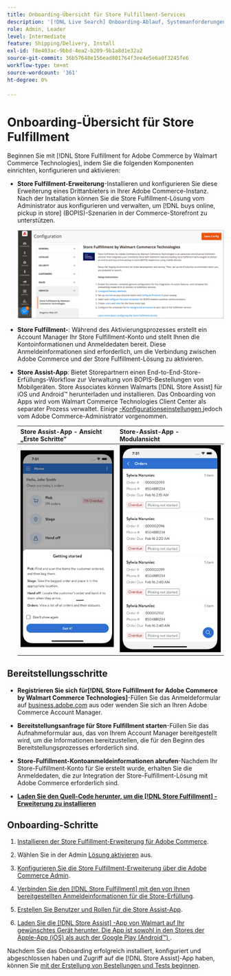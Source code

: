 ```yaml
---
title: Onboarding-Übersicht für Store Fulfillment-Services
description: '[!DNL Live Search] Onboarding-Ablauf, Systemanforderungen, Grenzen und Einschränkungen.'
role: Admin, Leader
level: Intermediate
feature: Shipping/Delivery, Install
exl-id: f8e403ac-9bbd-4ea2-b209-9b1a8d1e32a2
source-git-commit: 36b57648e156ead801764f3ee4e5e6a0f3245fe6
workflow-type: tm+mt
source-wordcount: '361'
ht-degree: 0%

---
```


# Onboarding-Übersicht für Store Fulfillment

Beginnen Sie mit [!DNL Store Fulfillment for Adobe Commerce by Walmart Commerce Technologies], indem Sie die folgenden Komponenten einrichten, konfigurieren und aktivieren:

- **Store Fulfillment-Erweiterung**-Installieren und konfigurieren Sie diese Erweiterung eines Drittanbieters in Ihrer Adobe Commerce-Instanz. Nach der Installation können Sie die Store Fulfillment-Lösung vom Administrator aus konfigurieren und verwalten, um [!DNL buys online, pickup in store] (BOPIS)-Szenarien in der Commerce-Storefront zu unterstützen.

  ![[!DNL Store Fulfillment Service] in der Admin-Ansicht](assets/store-fulfillment-admin-home.png)

- **Store Fulfillment-**: Während des Aktivierungsprozesses erstellt ein Account Manager Ihr Store Fulfillment-Konto und stellt Ihnen die Kontoinformationen und Anmeldedaten bereit. Diese Anmeldeinformationen sind erforderlich, um die Verbindung zwischen Adobe Commerce und der Store Fulfillment-Lösung zu aktivieren.

- **Store Assist-App**: Bietet Storepartnern einen End-to-End-Store-Erfüllungs-Workflow zur Verwaltung von BOPIS-Bestellungen von Mobilgeräten. Store Associates können Walmarts [!DNL Store Assist] für iOS und Android™ herunterladen und installieren. Das Onboarding von Apps wird vom Walmart Commerce Technologies Client Center als separater Prozess verwaltet. Einige [-Konfigurationseinstellungen ](user-setup.md) jedoch vom Adobe Commerce-Administrator vorgenommen.

  | Store Assist-App - Ansicht „Erste Schritte“ | Store-Assist-App - Modulansicht |
  |-------------------------------------------------------------------------------------------------------------|-----------------------------------------------------------------------------------------------|
  | ![[!DNL Store Assist App Getting Started] auf einem Mobilgerät](assets/store-assist-get-started-small.png) | ![[!DNL Store Assist App Orders view] auf Mobilgerät](assets/store-assist-orders-small.png) |

## Bereitstellungsschritte

- **Registrieren Sie sich für[!DNL Store Fulfillment for Adobe Commerce by Walmart Commerce Technologies]**-Füllen Sie das Anmeldeformular auf [business.adobe.com](https://business.adobe.com/resources/store-fulfillment.html) aus oder wenden Sie sich an Ihren Adobe Commerce Account Manager.

- **Bereitstellungsanfrage für Store Fulfillment starten**-Füllen Sie das Aufnahmeformular aus, das von Ihrem Account Manager bereitgestellt wird, um die Informationen bereitzustellen, die für den Beginn des Bereitstellungsprozesses erforderlich sind.

- **Store-Fulfillment-Kontoanmeldeinformationen abrufen**-Nachdem Ihr Store-Fulfillment-Konto für Sie erstellt wurde, erhalten Sie die Anmeldedaten, die zur Integration der Store-Fulfillment-Lösung mit Adobe Commerce erforderlich sind.

- **[Laden Sie den Quell-Code herunter, um die  [!DNL Store Fulfillment] -Erweiterung zu installieren](install.md)**

## Onboarding-Schritte

1. [Installieren der Store Fulfillment-Erweiterung für Adobe Commerce](install.md).

1. Wählen Sie in der Admin [Lösung aktivieren](enable-general.md) aus.

1. [Konfigurieren Sie die Store Fulfillment-Erweiterung über die Adobe Commerce Admin](service-config-settings-overview.md).

1. [Verbinden Sie den  [!DNL Store Fulfillment]  mit den von Ihnen bereitgestellten Anmeldeinformationen für die Store-Erfüllung](connect-set-up-service.md).

1. [Erstellen Sie Benutzer und Rollen für die Store Assist-App](user-setup.md).

1. [Laden Sie die  [!DNL Store Assist] -App von Walmart auf Ihr gewünschtes Gerät herunter. Die App ist sowohl in den Stores der Apple-App (iOS) als auch der Google Play (Android™) ](app-setup.md).

Nachdem Sie das Onboarding erfolgreich installiert, konfiguriert und abgeschlossen haben und Zugriff auf die [!DNL Store Assist]-App haben, können Sie [mit der Erstellung von Bestellungen und Tests beginnen](test-and-deploy.md).
